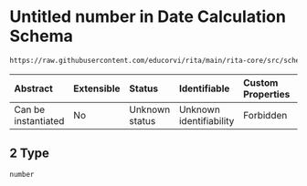 # Untitled number in Date Calculation Schema

```txt
https://raw.githubusercontent.com/educorvi/rita/main/rita-core/src/schema/dateCalculation.json#/properties/arguments/items/oneOf/2
```



| Abstract            | Extensible | Status         | Identifiable            | Custom Properties | Additional Properties | Access Restrictions | Defined In                                                                             |
| :------------------ | :--------- | :------------- | :---------------------- | :---------------- | :-------------------- | :------------------ | :------------------------------------------------------------------------------------- |
| Can be instantiated | No         | Unknown status | Unknown identifiability | Forbidden         | Allowed               | none                | [dateCalculation.json\*](../../src/schema/dateCalculation.json "open original schema") |

## 2 Type

`number`
